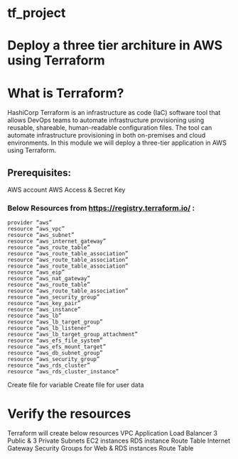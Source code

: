 # tf_project
# Deploy a three tier architure in AWS using Terraform
# What is Terraform?
HashiCorp Terraform is an infrastructure as code (IaC) software tool that allows DevOps teams to automate infrastructure provisioning using reusable, shareable, human-readable configuration files. The tool can automate infrastructure provisioning in both on-premises and cloud environments.
In this module we will deploy a three-tier application in AWS using Terraform.
## Prerequisites:
AWS account
AWS Access & Secret Key
### Below Resources from https://registry.terraform.io/ :
```
provider “aws”
resource “aws_vpc”
resource “aws_subnet”
resource “aws_internet_gateway”
resource “aws_route_table”
resource “aws_route_table_association”
resource “aws_route_table_association”
resource “aws_route_table_association”
resource “aws_eip”
resource “aws_nat_gateway”
resource “aws_route_table”
resource “aws_route_table_association”
resource “aws_security_group”
resource “aws_key_pair”
resource “aws_instance”
resource “aws_lb”
resource “aws_lb_target_group”
resource “aws_lb_listener”
resource “aws_lb_target_group_attachment”
resource “aws_efs_file_system”
resource “aws_efs_mount_target”
resource “aws_db_subnet_group”
resource “aws_security_group”
resource “aws_rds_cluster”
resource “aws_rds_cluster_instance”
```
Create file for variable
Create file for user data
# Verify the resources
Terraform will create below resources
VPC
Application Load Balancer
3 Public &  3 Private Subnets
EC2 instances
RDS instance
Route Table
Internet Gateway
Security Groups for Web & RDS instances
Route Table
